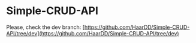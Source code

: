 # Simple-CRUD-API
Please, check the dev branch: [https://github.com/HaarDD/Simple-CRUD-API/tree/dev](https://github.com/HaarDD/Simple-CRUD-API/tree/dev)
